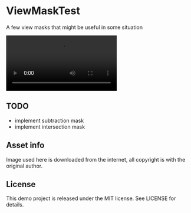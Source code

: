 # ViewMaskTest
A few view masks that might be useful in some situation  

<video preload controls> <source src="https://curisious.com/wp-content/uploads/2016/03/ViewMaskTest.mov">
</video>

## TODO
* implement subtraction mask  
* implement intersection mask

## Asset info
Image used here is downloaded from the internet, all copyright is with the original author.

## License
This demo project is released under the MIT license. See LICENSE for details.
